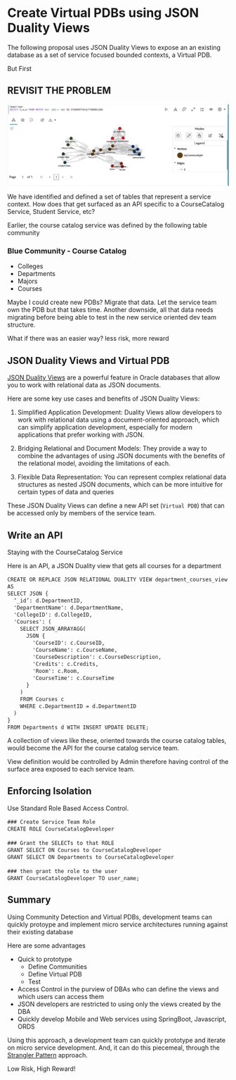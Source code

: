 # Create Virtual PDBs using JSON Duality Views

The following proposal uses JSON Duality Views to expose an an existing database as a set of service focused bounded contexts, a Virtual PDB.

But First
## REVISIT THE PROBLEM
![communities](../images/finalWeightedGraph.png)
We have identified and defined a set of tables that represent a service context.  How does that get surfaced as an API specific to a CourseCatalog Service, Student Service, etc?

Earlier, the course catalog service was defined by the following table community
### Blue Community - Course Catalog
- Colleges
- Departments
- Majors
- Courses

Maybe I could create new PDBs? Migrate that data. Let the service team own the PDB but that takes time. Another downside, all that data needs migrating before being able to test in the new service oriented dev team structure.

What if there was an easier way?  less risk, more reward

## JSON Duality Views and Virtual PDB

[JSON Duality Views](https://blogs.oracle.com/database/post/json-relational-duality-app-dev) are a powerful feature in Oracle databases that allow you to work with relational data as JSON documents. 

Here are some key use cases and benefits of JSON Duality Views:

1. Simplified Application Development: Duality Views allow developers to work with relational data using a document-oriented approach, which can simplify application development, especially for modern applications that prefer working with JSON.

2. Bridging Relational and Document Models: They provide a way to combine the advantages of using JSON documents with the benefits of the relational model, avoiding the limitations of each.

3. Flexible Data Representation: You can represent complex relational data structures as nested JSON documents, which can be more intuitive for certain types of data and queries

These JSON Duality Views can define a new API set (`Virtual PDB`) that can be accessed only by members of the service team.


## Write an API

Staying with the CourseCatalog Service

Here is an API, a JSON Duality view that gets all courses for a department

```
CREATE OR REPLACE JSON RELATIONAL DUALITY VIEW department_courses_view AS
SELECT JSON {
  ‘_id’: d.DepartmentID,
  'DepartmentName': d.DepartmentName,
  'CollegeID': d.CollegeID,
  'Courses': (
    SELECT JSON_ARRAYAGG(
      JSON {
        'CourseID': c.CourseID,
        'CourseName': c.CourseName,
        'CourseDescription': c.CourseDescription,
        'Credits': c.Credits,
        'Room': c.Room,
        'CourseTime': c.CourseTime
      }
    )
    FROM Courses c
    WHERE c.DepartmentID = d.DepartmentID
  )
}
FROM Departments d WITH INSERT UPDATE DELETE;
```

A collection of views like these, oriented towards the course catalog tables, would become the API for the  course catalog service team.  

View definition would be controlled by Admin therefore having control of the surface area exposed to each service team.


## Enforcing Isolation

Use Standard Role Based Access Control.

```
### Create Service Team Role
CREATE ROLE CourseCatalogDeveloper

### Grant the SELECTs to that ROLE
GRANT SELECT ON Courses to CourseCatalogDeveloper
GRANT SELECT ON Departments to CourseCatalogDeveloper

### then grant the role to the user
GRANT CourseCatalogDeveloper TO user_name;
```



## Summary

Using Community Detection and Virtual PDBs, development teams can quickly protoype and implement micro service architectures running against their existing database

Here are some advantages
- Quick to prototype
    - Define Communities
    - Define Virtual PDB
    - Test
- Access Control in the purview of DBAs who can define the views and which users can access them
- JSON developers are restricted to using only the views created by the DBA
- Quickly develop Mobile and Web services using SpringBoot, Javascript, ORDS

Using this approach, a development team can quickly prototype and iterate on micro service development. And, it can do this piecemeal, through the [Strangler Pattern](https://medium.com/@josesousa8/the-strangler-pattern-kill-legacy-like-a-boss-db3db41564ed) approach.

Low Risk, High Reward!